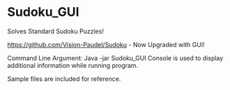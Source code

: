 # Sudoku_GUI
Solves Standard Sudoku Puzzles! 

https://github.com/Vision-Paudel/Sudoku - Now Upgraded with GUI!

Command Line Argument: Java -jar Sudoku_GUI
Console is used to display additional information while running program.

Sample files are included for reference.
